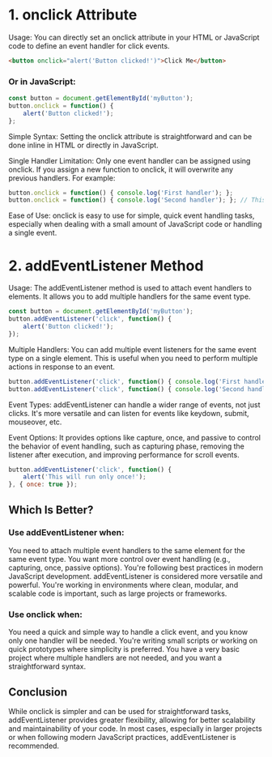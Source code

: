 # 1. onclick Attribute
Usage: You can directly set an onclick attribute in your HTML or JavaScript code to define an event handler for click events.

```html
<button onclick="alert('Button clicked!')">Click Me</button>
```
### Or in JavaScript:

```javascript
const button = document.getElementById('myButton');
button.onclick = function() {
    alert('Button clicked!');
};
```
Simple Syntax: Setting the onclick attribute is straightforward and can be done inline in HTML or directly in JavaScript.

Single Handler Limitation: Only one event handler can be assigned using onclick. If you assign a new function to onclick, it will overwrite any previous handlers. For example:

```javascript
button.onclick = function() { console.log('First handler'); };
button.onclick = function() { console.log('Second handler'); }; // This will overwrite the first handler
```
Ease of Use: onclick is easy to use for simple, quick event handling tasks, especially when dealing with a small amount of JavaScript code or handling a single event.

# 2. addEventListener Method
Usage: The addEventListener method is used to attach event handlers to elements. It allows you to add multiple handlers for the same event type.

```javascript
const button = document.getElementById('myButton');
button.addEventListener('click', function() {
    alert('Button clicked!');
});
```
Multiple Handlers: You can add multiple event listeners for the same event type on a single element. This is useful when you need to perform multiple actions in response to an event.

```javascript
button.addEventListener('click', function() { console.log('First handler'); });
button.addEventListener('click', function() { console.log('Second handler'); }); // Both handlers will be called
```
Event Types: addEventListener can handle a wider range of events, not just clicks. It's more versatile and can listen for events like keydown, submit, mouseover, etc.

Event Options: It provides options like capture, once, and passive to control the behavior of event handling, such as capturing phase, removing the listener after execution, and improving performance for scroll events.

```javascript
button.addEventListener('click', function() {
    alert('This will run only once!');
}, { once: true });
```
## Which Is Better?
### Use addEventListener when:

You need to attach multiple event handlers to the same element for the same event type.
You want more control over event handling (e.g., capturing, once, passive options).
You're following best practices in modern JavaScript development. addEventListener is considered more versatile and powerful.
You're working in environments where clean, modular, and scalable code is important, such as large projects or frameworks.
### Use onclick when:

You need a quick and simple way to handle a click event, and you know only one handler will be needed.
You're writing small scripts or working on quick prototypes where simplicity is preferred.
You have a very basic project where multiple handlers are not needed, and you want a straightforward syntax.
## Conclusion
While onclick is simpler and can be used for straightforward tasks, addEventListener provides greater flexibility, allowing for better scalability and maintainability of your code. In most cases, especially in larger projects or when following modern JavaScript practices, addEventListener is recommended.